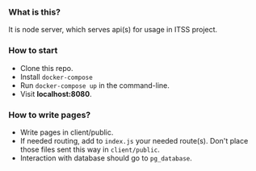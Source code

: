 ### What is this?

It is node server, which serves api(s) for usage in ITSS project.

### How to start

* Clone this repo.
* Install `docker-compose`
* Run `docker-compose up` in the command-line.
* Visit __localhost:8080__.

### How to write pages?

* Write pages in client/public.
* If needed routing, add to `index.js` your needed route(s).
Don't place those files sent this way in `client/public`.
* Interaction with database should go to `pg_database`. 
